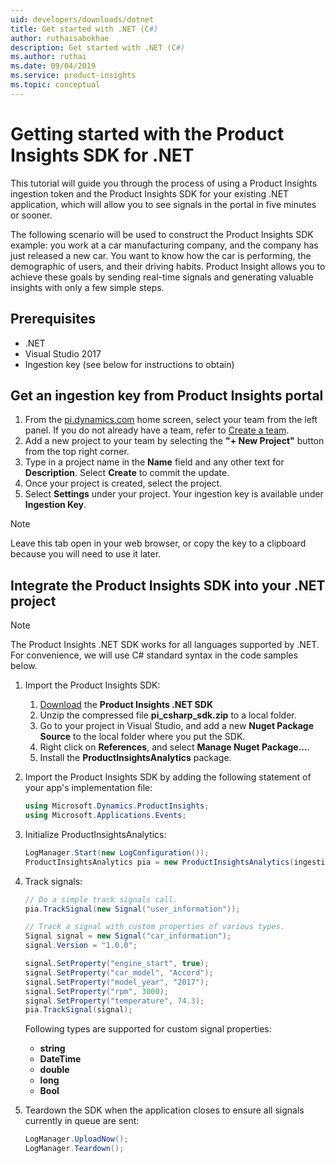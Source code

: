```yaml
---
uid: developers/downloads/dotnet
title: Get started with .NET (C#)
author: ruthaisabokhae
description: Get started with .NET (C#)
ms.author: ruthai
ms.date: 09/04/2019
ms.service: product-insights
ms.topic: conceptual
---
```

# Getting started with the Product Insights SDK for .NET

This tutorial will guide you through the process of using a Product Insights ingestion token and the Product Insights SDK for your existing .NET application, which will allow you to see signals in the portal in five minutes or sooner.

The following scenario will be used to construct the Product Insights SDK example: you work at a car manufacturing company, and the company has just released a new car. You want to know how the car is performing, the demographic of users, and their driving habits. Product Insight allows you to achieve these goals by sending real-time signals and generating valuable insights with only a few simple steps.


## Prerequisites
* .NET
* Visual Studio 2017
* Ingestion key (see below for instructions to obtain)

## Get an ingestion key from Product Insights portal
1. From the [pi.dynamics.com](http://pi.dynamics.com) home screen, select your team from the left panel. If you do not already have a team, refer to [Create a team](/topics/developers/quick-starts/create-a-team.md).
2. Add a new project to your team by selecting the **"+ New Project"** button from the top right corner.
3. Type in a project name in the **Name** field and any other text for **Description**. Select **Create** to commit the update.
4. Once your project is created, select the project.
5. Select **Settings** under your project. Your ingestion key is available under **Ingestion Key**.

> [!NOTE]
> Leave this tab open in your web browser, or copy the key to a clipboard because you will need to use it later.

## Integrate the Product Insights SDK into your .NET project
> [!NOTE]
> The Product Insights .NET SDK works for all languages supported by .NET. For convenience, we will use C# standard syntax in the code samples below.

1. Import the Product Insights SDK:
    1. [Download](https://download.pi.dynamics.com/sdk/ProductInsightsSenders/pi_csharp_sdk.zip) the **Product Insights .NET SDK**
	2. Unzip the compressed file **pi_csharp_sdk.zip** to a local folder.
	3. Go to your project in Visual Studio, and add a new **Nuget Package Source** to the local folder where you put the SDK.
	4. Right click on **References**, and select **Manage Nuget Package...**.
	5. Install the **ProductInsightsAnalytics** package.

2. Import the Product Insights SDK by adding the following statement of your app's implementation file:
	```csharp
	using Microsoft.Dynamics.ProductInsights;
	using Microsoft.Applications.Events;
	```
3. Initialize ProductInsightsAnalytics:
	```csharp
	LogManager.Start(new LogConfiguration());
	ProductInsightsAnalytics pia = new ProductInsightsAnalytics(ingestionKey);
	```
4. Track signals:
	```csharp
	// Do a simple track signals call.
	pia.TrackSignal(new Signal("user_information"));

	// Track a signal with custom properties of various types.
	Signal signal = new Signal("car_information");
	signal.Version = "1.0.0";

	signal.SetProperty("engine_start", true);
	signal.SetProperty("car_model", "Accord");
	signal.SetProperty("model_year", "2017");
	signal.SetProperty("rpm", 3000);
	signal.SetProperty("temperature", 74.3);
	pia.TrackSignal(signal);
	```

	Following types are supported for custom signal properties:
	- **string**
	- **DateTime**
	- **double**
	- **long**
	- **Bool**

5. Teardown the SDK when the application closes to ensure all signals currently in queue are sent:
	```csharp
	LogManager.UploadNow();
  	LogManager.Teardown();
	```